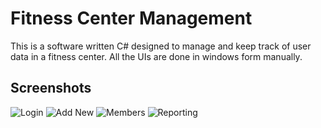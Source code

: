 ﻿# Fitness Center Management

This is a software written C# designed to manage and keep track of user data in a fitness center. All the UIs are done in windows form manually.


## Screenshots
![Login](https://i.imgur.com/JF9kPAg.png)
![Add New](https://i.imgur.com/XQcFd9M.png)
![Members](https://i.imgur.com/wmrphwK.png)
![Reporting](https://i.imgur.com/DeXW5qr.png)


